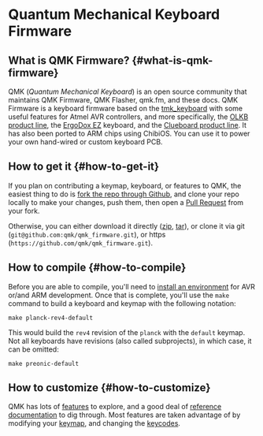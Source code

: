 # Quantum Mechanical Keyboard Firmware

## What is QMK Firmware? {#what-is-qmk-firmware}

QMK (*Quantum Mechanical Keyboard*) is an open source community that maintains QMK Firmware, QMK Flasher, qmk.fm, and these docs. QMK Firmware is a keyboard firmware based on the [tmk\_keyboard](http://github.com/tmk/tmk_keyboard) with some useful features for Atmel AVR controllers, and more specifically, the [OLKB product line](http://olkb.com), the [ErgoDox EZ](http://www.ergodox-ez.com) keyboard, and the [Clueboard product line](http://clueboard.co/). It has also been ported to ARM chips using ChibiOS. You can use it to power your own hand-wired or custom keyboard PCB.

## How to get it {#how-to-get-it}

If you plan on contributing a keymap, keyboard, or features to QMK, the easiest thing to do is [fork the repo through Github](https://github.com/qmk/qmk_firmware#fork-destination-box), and clone your repo locally to make your changes, push them, then open a [Pull Request](https://github.com/qmk/qmk_firmware/pulls) from your fork.

Otherwise, you can either download it directly ([zip](https://github.com/qmk/qmk_firmware/zipball/master), [tar](https://github.com/qmk/qmk_firmware/tarball/master)), or clone it via git (`git@github.com:qmk/qmk_firmware.git`), or https (`https://github.com/qmk/qmk_firmware.git`).

## How to compile {#how-to-compile}

Before you are able to compile, you'll need to [install an environment](build_environment_setup.md) for AVR or/and ARM development. Once that is complete, you'll use the `make` command to build a keyboard and keymap with the following notation:

    make planck-rev4-default

This would build the `rev4` revision of the `planck` with the `default` keymap. Not all keyboards have revisions (also called subprojects), in which case, it can be omitted:

    make preonic-default

## How to customize {#how-to-customize}

QMK has lots of [features](features/README.md) to explore, and a good deal of [reference documentation](reference/README.md) to dig through. Most features are taken advantage of by modifying your [keymap](keymap.md), and changing the [keycodes](keycodes.md).
